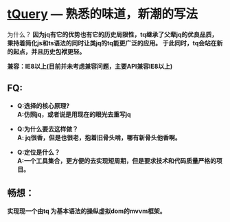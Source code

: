 [tQuery](https://hselfweb.com/tq) — 熟悉的味道，新潮的写法
===

为什么？<b>
因为jq有它的优势也有它的历史局限性，tq继承了父辈jq的优良品质，秉持着简化js和ts语法的同时让类jq的tq能更广泛的应用。<b>
于此同时，tq会站在新的起点，并且历史包袱更轻。

兼容：IE8以上(目前并未考虑兼容问题，主要API兼容IE8以上)

FQ: 
---
-  Q:选择的核心原理?<br>
A:仿照jq，或者说是用现在的眼光去重写jq

-  Q:为什么要去这样做？<br>
A: jq很香，但是也很老，抱着旧骨头啃，哪有新骨头他香啊。

- Q:定位是什么？<br>
A:一个工具集合，更方便的去实现短周期，但是要求技术和代码质量严格的项目。

畅想：
----
实现现一个由tq 为基本语法的操纵虚拟dom的mvvm框架。

